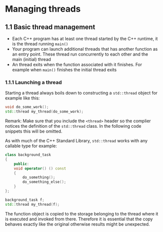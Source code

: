 # Managing threads

## 1.1 Basic thread management

- Each C++ program has at least one thread started by the C++ runtime, it is the thread running ```main()```
- Your program can launch additional threads that has another function as an entry point. These thread run concurrently to each other and the main (initial) thread
- An thread exits when the function associated with it finishes. For example when      ```main()``` finishes the initial thread exits

### 1.1.1 Launching a thread

Starting a thread always boils down to constructing a ```std::thread``` object for example like this:

````cpp
void do_some_work();
std::thread my_thread(do_some_work);
````

Remark: Make sure that you include the ```<thread>``` header so the complier notices the definition of the ```std::thread``` class. In the following code snippets this will be omitted.

As with much of the C++ Standard Library, ```std::thread``` works with any callable type for example:

````cpp
class background_task
{
    public:
    void operator() () const
    {
        do_something();
        do_something_else();
    }
};

background_task f;
std::thread my_thread(f);
````

The function object is copied to the storage belonging to the thread where it is executed and invoked from there. Therefore it is essential that the copy behaves exactly like the original otherwise results might be unexpected.
